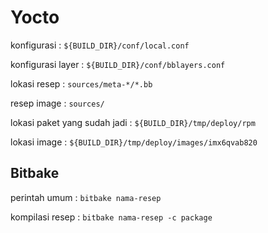 # Yocto

konfigurasi : `${BUILD_DIR}/conf/local.conf`

konfigurasi layer : `${BUILD_DIR}/conf/bblayers.conf`

lokasi resep : `sources/meta-*/*.bb`

resep image : `sources/`

lokasi paket yang sudah jadi : `${BUILD_DIR}/tmp/deploy/rpm`

lokasi image : `${BUILD_DIR}/tmp/deploy/images/imx6qvab820`

## Bitbake

perintah umum : `bitbake nama-resep`

kompilasi resep : `bitbake nama-resep -c package`